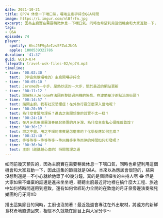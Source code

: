 ```yaml
---
date: 2021-10-21
title: EP74 休息一下喘口氣，囉唆主廚碎碎念Q&A時間
image: https://i.imgur.com/nlBfrfn.jpg
excerpt: 因為主廚實在需要稍微休息一下喘口氣，同時也希望利用這個機會和大家互動一下，因此這集的節目就是Q&A。歡迎來聽聽主廚最近背地裡在搞什麼大工程、旅途中如何將時間運用到極致，還有如何曾經恥力全開的在敦煌的月牙泉旁邊演奏飛兒樂團的月牙灣XD
tags:
- Q&A
episode: 74
player:
  spotify: 6hcJ5F9gAeIzsSFZwL2bOA
  apple: 1000539322786
duration: '41:37'
guid: GUID-074
filepath: travel-wok-files-02/ep74.mp3
timeline:
- time: '00:02:30 '
  text: （宇宙無敵囉唆的）主廚開場碎碎念
- time: '00:05:10 '
  text: Jerome的一小步，是熱炒店的一大步，關於最近的網站更新
- time: '00:11:12 '
  text: 踩線狂人Jerome在法國巴黎錯過飛機的慘劇、在波蘭華沙差點流落街頭？
- time: '00:14:57 '
  text: 請問主廚，我有社交恐懼症！在外旅行要怎麼深入當地呢？
- time: '00:20:09 '
  text: 為什麼會讀地理系？進去之後跟想像的其實不太一樣？
- time: '00:24:10 '
  text: 在月牙泉用樂器演奏飛兒樂團的月牙灣，為什麼主廚私心很推薦敦煌？
- time: '00:30:17 '
  text: 取之不盡、用之不竭的來賓是怎麼來的？化學反應如何生成？
- time: '00:32:40 '
  text: 等等等等～等等等等～等飛機等車等雨停的時間如何打發呢？
- time: '00:36:04 '
  text: 主廚（越講越心虛的）時間管理之道
---
```


如同前幾天預告的，因為主廚實在需要稍微休息一下喘口氣，同時也希望利用這個機會和大家互動一下，因此這集的節目就是Q&A。本來以為應該會很短的，結果沒想到還是一不小心就給他錄了40幾分鐘，真的是個很囉唆的主持人啊 😂 但是大家如果不嫌棄的話還是進來坐坐吧，聽聽主廚最近背地裡在搞什麼大工程、旅途中如何將時間運用到極致，還有如何曾經恥力全開的在敦煌的月牙泉旁邊演奏飛兒樂團的月牙灣XD

播出這集節目的同時，主廚也沒閒著！最近幾週會專注在外出取材，將遠方的新鮮食材產地直送回來，相信不久就能在節目上與大家分享～

